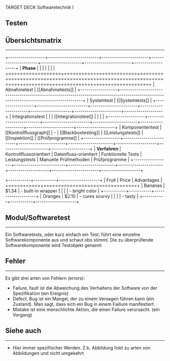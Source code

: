 
TARGET DECK
Softwaretechnik I

Testen
--
## Übersichtsmatrix
***

<!--TAGS-->
+------------------+-------------------------+-----------------------+----------------------+--------------------+-----------------------+-------------------+
| **Phase**        |                         |                       |                      |                    |                       |                   |
+==================+=========================+=======================+======================+====================+=======================+===================+
| Abnahmetest      |                                                           [[Abnahmetests]]                                                              |
+------------------+-----------------------------------------------------------------------------------------------------------------------------------------+
| Systemtest       |                                                            [[Systemtests]]                                                              |
+------------------+-------------------------+-----------------------+----------------------+--------------------+-----------------------+-------------------+
| Integrationstest |                         |                       | [[Integrationstest]] |                    |                       |                   |
+------------------+-------------------------+-----------------------+----------------------+--------------------+-----------------------+-------------------+
| Komponententest  | [[Kontrollflussgraph]]  | -                     | [[Blackboxtesting]]  | [[Leistungstests]] | [[Inspektion]]        | [[Prüfprogramme]] |
+------------------+-------------------------+-----------------------+----------------------+--------------------+-----------------------+-------------------+
| **Verfahren**    | Kontrollflussorientiert | Datenfluss-orientiert | Funktionelle Tests   | Leistungstests     | Manuelle Prüfmethoden | Prüfprogramme     |
+------------------+-------------------------+-----------------------+----------------------+--------------------+-----------------------+-------------------+
<!--/TAGS-->



<!--TAGS-->
+-----------+-----------+--------------------+
| Fruit     | Price     | Advantages         |
+===========+===========+====================+
| Bananas   | $1.34     | - built-in wrapper |
|           |           | - bright color     |
+-----------+-----------+--------------------+
| Oranges   | $2.10     | - cures scurvy     |
|           |           | - tasty            |
+-----------+-----------+--------------------+
<!--/TAGS-->
## Modul/Softwaretest
***
Ein Softwaretests, oder kurz einfach ein Test, führt eine einzelne Softwarekomponente aus und schaut obs stimmt.
Die zu überprüfende Softwarekomponente wird Testobjekt genannt
## Fehler
***
Es gibt drei arten von Fehlern (errors):
- Failure, fault ist die Abweichung des Verhaltens der Software von der Spezifikation (ein Ereignis)
- Defect, Bug ist ein Mangel, der zu einem Versagen führen kann (ein Zustand). Man sagt, dass sich ein Bug in einem Failiure manifestiert.
- Mistake ist eine menschlichte Aktion, die einen Failure verursacht. (ein Vorgang)
## Siehe auch
***
* Hier immer spezifischer Werden. Z.b. Abbildung linkt zu arten von Abbildungen und nicht umgekehrt